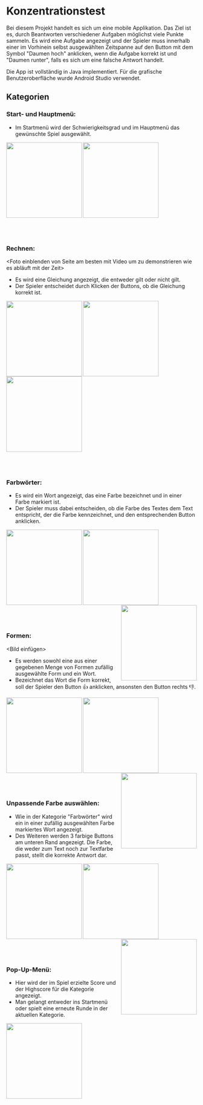 # Konzentrationstest

Bei diesem Projekt handelt es sich um eine mobile Applikation. Das Ziel ist es, durch Beantworten verschiedener Aufgaben möglichst viele Punkte sammeln.
Es wird eine Aufgabe angezeigt und der Spieler muss innerhalb einer im Vorhinein selbst ausgewählten Zeitspanne auf den Button mit dem Symbol "Daumen hoch" anklicken, wenn die Aufgabe korrekt ist und "Daumen runter", falls es sich um eine falsche Antwort handelt.

Die App ist vollständig in Java implementiert. Für die grafische Benutzeroberfläche wurde Android Studio verwendet.

## Kategorien

### Start- und Hauptmenü:
- Im Startmenü wird der Schwierigkeitsgrad und im Hauptmenü das gewünschte Spiel ausgewählt.
<p float='left'>
  <img src="https://user-images.githubusercontent.com/73491052/125687381-bda3d237-49df-4970-8413-c71c460ce3f4.png" width=200 align="left">
  <img src="https://user-images.githubusercontent.com/73491052/125687385-4212c5e3-953c-4bf4-9fd5-eda50d4ddab9.png" width=200 align="center">
</p>

</br></br>

### Rechnen:
<Foto einblenden von Seite am besten mit Video um zu demonstrieren wie es abläuft mit der Zeit>
- Es wird eine Gleichung angezeigt, die entweder gilt oder nicht gilt.
- Der Spieler entscheidet durch Klicken der Buttons, ob die Gleichung korrekt ist.

<p float='left'>
  <img src="https://user-images.githubusercontent.com/73491052/125687612-4796b970-b61c-4024-8069-07484bc9a3e4.png" width=200 align="left">
  <img src="https://user-images.githubusercontent.com/73491052/125687614-2c6477c4-96ef-4eae-9804-660984548ba3.png" width=200 align="center">
  <img src="https://user-images.githubusercontent.com/73491052/125688289-26666273-d1a3-4392-8fc4-c32a54be94e2.gif" width=200 align="center">
</p>

</br></br>

### Farbwörter:
- Es wird ein Wort angezeigt, das eine Farbe bezeichnet und in einer Farbe markiert ist.
- Der Spieler muss dabei entscheiden, ob die Farbe des Textes dem Text entspricht, der die Farbe kennzeichnet, und den entsprechenden Button anklicken.

<p float='left'>
  <img src="https://user-images.githubusercontent.com/73491052/125687616-65fabe4e-1dc1-460d-81cb-0da610a9d57b.png" width=200 align="left">
  <img src="https://user-images.githubusercontent.com/73491052/125687617-f3290933-7449-49c6-8868-eead643acfd4.png" width=200 align="center">
  <img src="https://user-images.githubusercontent.com/73491052/125688281-6d82afb1-f4b6-4427-96ff-f29f09ce6f83.gif" width=200 align="right">
</p>

</br></br>

### Formen:
<Bild einfügen>
- Es werden sowohl eine aus einer gegebenen Menge von Formen zufällig ausgewählte Form und ein Wort.
- Bezeichnet das Wort die Form korrekt, soll der Spieler den Button :thumbsup: anklicken, ansonsten den Button rechts :thumbsdown:.

<p float='left'>
  <img src="https://user-images.githubusercontent.com/73491052/125687620-5fee2c7b-4c55-47c9-b421-77b7c7ab2a23.png" width=200 align="left">
  <img src="https://user-images.githubusercontent.com/73491052/125687623-7e25f746-a65b-4d36-b09b-f24cfa013d2f.png" width=200 align="center">
  <img src="https://user-images.githubusercontent.com/73491052/125688286-d296c556-072d-4ae4-88e9-db66b31ca622.gif" width=200 align="right">
</p>

</br></br>

### Unpassende Farbe auswählen:
- Wie in der Kategorie "Farbwörter" wird ein in einer zufällig ausgewählten Farbe markiertes Wort angezeigt.
- Des Weiteren werden 3 farbige Buttons am unteren Rand angezeigt. Die Farbe, die weder zum Text noch zur Textfarbe passt, stellt die korrekte Antwort dar.

<p float='left'>
  <img src="https://user-images.githubusercontent.com/73491052/125688090-d3ee50ef-6114-485b-b339-dce2a45fbaf5.png" width=200 align="left">
  <img src="https://user-images.githubusercontent.com/73491052/125688093-b46e82b5-1160-49d5-bd52-47683d67bdb2.png" width=200 align="center">
  <img src="https://user-images.githubusercontent.com/73491052/125688292-3e13a9b0-4b96-46c6-9be6-11d62b5dd30e.gif" width=200 align="right">
</p>

</br></br>

### Pop-Up-Menü:
- Hier wird der im Spiel erzielte Score und der Highscore für die Kategorie angezeigt.
- Man gelangt entweder ins Startmenü oder spielt eine erneute Runde in der aktuellen Kategorie.

<p float='left'>
  <img src="https://user-images.githubusercontent.com/73491052/125688462-f2878224-cc5f-42a3-9418-9af000df8df9.png" width=200 align="left">
</p>






